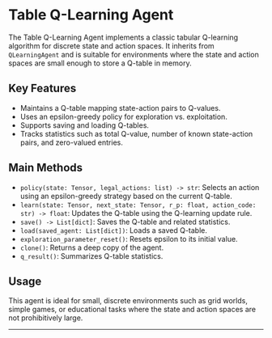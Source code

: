 <!-- filepath: /home/philip/Documents/elsciRL-Wiki/Documentation/Agents/table_Q_agent.md -->

# Table Q-Learning Agent

The Table Q-Learning Agent implements a classic tabular Q-learning algorithm for discrete state and action spaces. It inherits from `QLearningAgent` and is suitable for environments where the state and action spaces are small enough to store a Q-table in memory.

## Key Features
- Maintains a Q-table mapping state-action pairs to Q-values.
- Uses an epsilon-greedy policy for exploration vs. exploitation.
- Supports saving and loading Q-tables.
- Tracks statistics such as total Q-value, number of known state-action pairs, and zero-valued entries.

## Main Methods
- `policy(state: Tensor, legal_actions: list) -> str`: Selects an action using an epsilon-greedy strategy based on the current Q-table.
- `learn(state: Tensor, next_state: Tensor, r_p: float, action_code: str) -> float`: Updates the Q-table using the Q-learning update rule.
- `save() -> List[dict]`: Saves the Q-table and related statistics.
- `load(saved_agent: List[dict])`: Loads a saved Q-table.
- `exploration_parameter_reset()`: Resets epsilon to its initial value.
- `clone()`: Returns a deep copy of the agent.
- `q_result()`: Summarizes Q-table statistics.

## Usage
This agent is ideal for small, discrete environments such as grid worlds, simple games, or educational tasks where the state and action spaces are not prohibitively large.

---